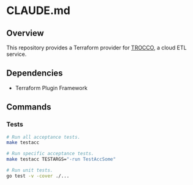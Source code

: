 # CLAUDE.md

## Overview

This repository provides a Terraform provider for [TROCCO](https://trocco.io), a cloud ETL service.

## Dependencies

- Terraform Plugin Framework

## Commands

### Tests

```sh
# Run all acceptance tests.
make testacc

# Run specific acceptance tests.
make testacc TESTARGS="-run TestAccSome"

# Run unit tests.
go test -v -cover ./...
```
